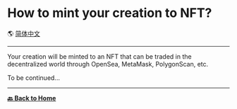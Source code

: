 # How to mint your creation to NFT?

🌎 [简体中文](./_zhcn.md)

---

Your creation will be minted to an NFT that can be traded in the decentralized world through OpenSea, MetaMask, PolygonScan, etc.

To be continued...

---

[**🔙 Back to Home**](../../_enus.md)
